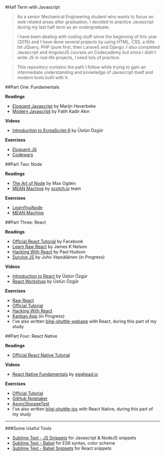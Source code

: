 #Half Term with Javascript

> As a senior Mechanical Engineering student who wants to focus on web related areas after graduation, I decided to practice Javascript during my last half term as an undergraduate. 

> I have been dealing with coding stuff since the beginning of this year (2015) and I have done several projects by using HTML, CSS, a little bit JQuery, PHP (pure first, then Laravel) and Django. I also completed Javascript and AngularJS courses on Codecademy but since I didn't write JS in real life projects, I need lots of practice.

> This repository contains the path I follow while trying to gain an intermediate understanding and knowledge of Javascript itself and modern tools built with it.

##Part One: Fundamentals

**Readings**
- [Eloquent Javascript](http://eloquentjavascript.net/) by Marijn Haverbeke
- [Modern Javascript](http://www.dr.com.tr/Kitap/Modern-JavaScript/Fatih-Kadir-Akin/Egitim-Basvuru/Bilgisayar/urunno=0000000431839) by Fatih Kadir Akın

**Videos**
- [Introduction to EcmaScript 6](https://www.youtube.com/watch?v=SlrirWY9JTk) by Üstün Özgür

**Exercises**
- [Eloquent JS](1/eloquent-js)
- [Codewars](1/codewars)

##Part Two: Node

**Readings**
- [The Art of Node](https://github.com/maxogden/art-of-node#) by Max Ogden
- [MEAN Machine](https://leanpub.com/mean-machine) by [scotch.io](http://scotch.io) team

**Exercises**
- [LearnYouNode](2/node/learnyounode)
- [MEAN Machine](2/mean-machine)

##Part Three: React

**Readings**
- [Official React Tutorial](https://facebook.github.io/react/docs/tutorial.html) by Facebook
- [Learn Raw React](http://jamesknelson.com/learn-raw-react-no-jsx-flux-es6-webpack/) by James K Nelson
- [Hacking With React](http://www.hackingwithreact.com/) by Paul Hudson
- [Survive JS](http://survivejs.com/) by Juho Vepsäläinen (in Progress)

**Videos**
- [Introduction to React](https://www.youtube.com/watch?v=NSeurgO39Hk) by Üstün Özgür
- [React Workshop](https://www.youtube.com/playlist?list=PLC9XHh8X_kVJueSCNIp5ta_PcfOHpFKmO) by Üstün Özgür

**Exercises**
- [Raw React](3/raw-react)
- [Official Tutorial](3/react-official-tutorial)
- [Hacking With React](3/hacking-with-react)
- [Kanban App](3/survive-js/kanban_App) (in Progress)
- I've also written [bilgi-shuttle-webapp](https://github.com/zebrasinpyjamas/bilgi-shuttle-webapp) with React, during this part of my study

##Part Four: React Native

**Readings**
- [Official React Native Tutorial](https://facebook.github.io/react-native/docs/tutorial.html#content)

**Videos**
- [React Native Fundamentals](https://egghead.io/series/react-native-fundamentals) by [egghead.io](https://egghead.io/)

**Exercises**
- [Official Tutorial](4/AwesomeProject)
- [GitHub Notetaker](4/githubNotetaker)
- [AsyncStorageTest](4/AsyncStorageTest)
- I've also written [bilgi-shuttle-ios](https://github.com/zebrasinpyjamas/bilgi-shuttle-ios) with React Native, during this part of my study

---

###Some Useful Tools
- [Sublime Text - JS Snippets](https://packagecontrol.io/packages/JavaScript%20%26%20NodeJS%20Snippets) for Javascript & NodeJS snippets
- [Sublime Text - Babel](https://packagecontrol.io/packages/Babel) for ES6 syntax, color scheme
- [Sublime Text - Babel Snippets](https://packagecontrol.io/packages/Babel%20Snippets) for React snippets
